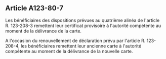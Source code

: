 Article A123-80-7
----
Les bénéficiaires des dispositions prévues au quatrième alinéa de l'article R.
123-208-3 remettent leur certificat provisoire à l'autorité compétente au moment
de la délivrance de la carte.

A l'occasion du renouvellement de déclaration prévu par l'article R. 123-208-4,
les bénéficiaires remettent leur ancienne carte à l'autorité compétente au
moment de la délivrance de la nouvelle carte.
